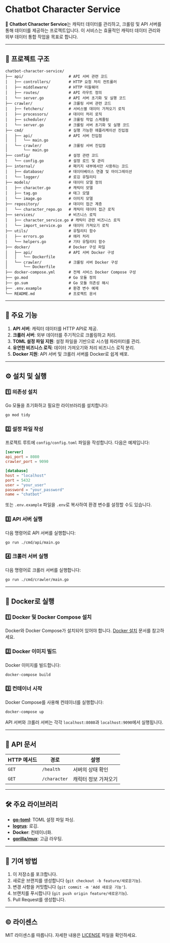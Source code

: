 # Chatbot Character Service

🎨 **Chatbot Character Service**는 캐릭터 데이터를 관리하고, 크롤링 및 API 서버를 통해 데이터를 제공하는 프로젝트입니다. 이 서비스는 효율적인 캐릭터 데이터 관리와 외부 데이터 통합 작업을 목표로 합니다.

---

## 📂 프로젝트 구조

```plaintext
chatbot-character-service/
├── api/                    # API 서버 관련 코드
│   ├── controllers/        # HTTP 요청 처리 컨트롤러
│   ├── middleware/         # HTTP 미들웨어
│   ├── routes/             # API 라우트 정의
│   └── server.go           # API 서버 초기화 및 실행 코드
├── crawler/                # 크롤링 서버 관련 코드
│   ├── fetchers/           # 서비스별 데이터 가져오기 로직
│   ├── processors/         # 데이터 처리 로직
│   ├── scheduler/          # 크롤링 작업 스케줄링
│   └── server.go           # 크롤링 서버 초기화 및 실행 코드
├── cmd/                    # 실행 가능한 애플리케이션 진입점
│   ├── api/                # API 서버 진입점
│   │   └── main.go         
│   └── crawler/            # 크롤링 서버 진입점
│       └── main.go       
├── config/                 # 설정 관련 코드
│   └── config.go           # 설정 로드 및 관리
├── internal/               # 패키지 내부에서만 사용하는 코드
│   ├── database/           # 데이터베이스 연결 및 마이그레이션
│   └── logger/             # 로깅 유틸리티
├── models/                 # 데이터 모델 정의
│   ├── character.go        # 캐릭터 모델
│   ├── tag.go              # 태그 모델
│   └── image.go            # 이미지 모델
├── repository/             # 데이터 접근 계층
│   └── character_repo.go   # 캐릭터 데이터 접근 로직
├── services/               # 비즈니스 로직
│   ├── character_service.go # 캐릭터 관련 비즈니스 로직
│   └── import_service.go   # 데이터 가져오기 로직
├── utils/                  # 유틸리티 함수
│   ├── errors.go           # 에러 처리
│   └── helpers.go          # 기타 유틸리티 함수
├── docker/                 # Docker 구성 파일
│   ├── api/                # API 서버 Docker 구성
│   │   └── Dockerfile
│   └── crawler/            # 크롤링 서버 Docker 구성
│       └── Dockerfile
├── docker-compose.yml      # 전체 서비스 Docker Compose 구성
├── go.mod                  # Go 모듈 정의
├── go.sum                  # Go 모듈 의존성 해시
├── .env.example            # 환경 변수 예제
└── README.md               # 프로젝트 문서
```

---

## 🚀 주요 기능

1. **API 서버**: 캐릭터 데이터를 HTTP API로 제공.
2. **크롤러 서버**: 외부 데이터를 주기적으로 크롤링하고 처리.
3. **TOML 설정 파일 지원**: 설정 파일을 기반으로 시스템 파라미터를 관리.
4. **유연한 비즈니스 로직**: 데이터 가져오기와 처리 비즈니스 로직 분리.
5. **Docker 지원**: API 서버 및 크롤러 서버를 Docker로 쉽게 배포.

---

## ⚙️ 설치 및 실행

### 1️⃣ **의존성 설치**
Go 모듈을 초기화하고 필요한 라이브러리를 설치합니다:

```bash
go mod tidy
```

### 2️⃣ **설정 파일 작성**
프로젝트 루트에 `config/config.toml` 파일을 작성합니다. 다음은 예제입니다:

```toml
[server]
api_port = 8080
crawler_port = 9090

[database]
host = "localhost"
port = 5432
user = "your_user"
password = "your_password"
name = "chatbot"
```

또는 `.env.example` 파일을 `.env`로 복사하여 환경 변수를 설정할 수도 있습니다.

### 3️⃣ **API 서버 실행**
다음 명령어로 API 서버를 실행합니다:

```bash
go run ./cmd/api/main.go
```

### 4️⃣ **크롤러 서버 실행**
다음 명령어로 크롤러 서버를 실행합니다:

```bash
go run ./cmd/crawler/main.go
```

---

## 🐳 Docker로 실행

### 1️⃣ **Docker 및 Docker Compose 설치**
Docker와 Docker Compose가 설치되어 있어야 합니다. [Docker 설치](https://docs.docker.com/get-docker/) 문서를 참고하세요.

### 2️⃣ **Docker 이미지 빌드**
Docker 이미지를 빌드합니다:

```bash
docker-compose build
```

### 3️⃣ **컨테이너 시작**
Docker Compose를 사용해 컨테이너를 실행합니다:

```bash
docker-compose up
```

API 서버와 크롤러 서버는 각각 `localhost:8080`과 `localhost:9090`에서 실행됩니다.

---

## 📒 API 문서

| HTTP 메서드 | 경로       | 설명                |
|-------------|------------|---------------------|
| `GET`       | `/health`  | 서버의 상태 확인    |
| `GET`       | `/character` | 캐릭터 정보 가져오기 |

---

## 🛠️ 주요 라이브러리

- **[go-toml](https://github.com/pelletier/go-toml)**: TOML 설정 파일 파싱.
- **[logrus](https://github.com/sirupsen/logrus)**: 로깅.
- **Docker**: 컨테이너화.
- **[gorilla/mux](https://github.com/gorilla/mux)**: 고급 라우팅.

---

## 📜 기여 방법

1. 이 저장소를 포크합니다.
2. 새로운 브랜치를 생성합니다 (`git checkout -b feature/새로운기능`).
3. 변경 사항을 커밋합니다 (`git commit -m 'Add 새로운 기능'`).
4. 브랜치를 푸시합니다 (`git push origin feature/새로운기능`).
5. Pull Request를 생성합니다.

---

## ©️ 라이센스

MIT 라이센스를 따릅니다. 자세한 내용은 [LICENSE](LICENSE) 파일을 확인하세요.